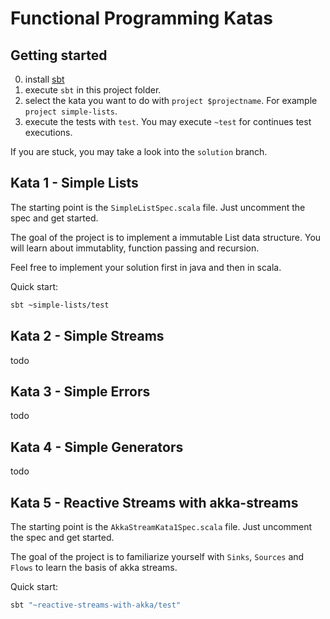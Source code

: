 # Functional Programming Katas

## Getting started

0) install [sbt](https://www.scala-sbt.org/download.html)
1) execute `sbt` in this project folder.
2) select the kata you want to do with `project $projectname`. For example `project simple-lists`.
3) execute the tests with `test`. You may execute `~test` for continues test executions.

If you are stuck, you may take a look into the `solution` branch.

## Kata 1 - Simple Lists

The starting point is the `SimpleListSpec.scala` file. Just uncomment the spec and get started.
 
The goal of the project is to implement a immutable List data structure.
You will learn about immutablity, function passing and recursion.

Feel free to implement your solution first in java and then in scala.

Quick start:
```sh
sbt ~simple-lists/test
```

## Kata 2 - Simple Streams

todo

## Kata 3 - Simple Errors

todo

## Kata 4 - Simple Generators

todo

## Kata 5 - Reactive Streams with akka-streams

The starting point is the `AkkaStreamKata1Spec.scala` file. Just uncomment the spec and get started.

The goal of the project is to familiarize yourself with `Sinks`, `Sources` and `Flows` to learn the basis of akka streams.

Quick start:
```sh
sbt "~reactive-streams-with-akka/test"
```
